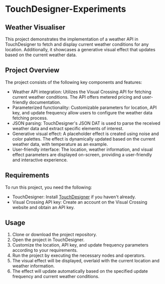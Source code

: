 # TouchDesigner-Experiments

## Weather Visualiser

This project demonstrates the implementation of a weather API in TouchDesigner to fetch and display current weather conditions for any location. Additionally, it showcases a generative visual effect that updates based on the current weather data.

## Project Overview

The project consists of the following key components and features:

- Weather API integration: Utilizes the Visual Crossing API for fetching current weather conditions. The API offers metered pricing and user-friendly documentation.
- Parameterized functionality: Customizable parameters for location, API key, and update frequency allow users to configure the weather data fetching process.
- JSON parsing: TouchDesigner's JSON DAT is used to parse the received weather data and extract specific elements of interest.
- Generative visual effect: A placeholder effect is created using noise and color palettes. The effect is dynamically updated based on the current weather data, with temperature as an example.
- User-friendly interface: The location, weather information, and visual effect parameters are displayed on-screen, providing a user-friendly and interactive experience.

## Requirements

To run this project, you need the following:

- TouchDesigner: Install [TouchDesigner](https://www.derivative.ca/099/Downloads/) if you haven't already.
- Visual Crossing API key: Create an account on the Visual Crossing website and obtain an API key.

## Usage

1. Clone or download the project repository.
2. Open the project in TouchDesigner.
3. Customize the location, API key, and update frequency parameters according to your requirements.
4. Run the project by executing the necessary nodes and operators.
5. The visual effect will be displayed, overlaid with the current location and weather information.
6. The effect will update automatically based on the specified update frequency and current weather conditions.

